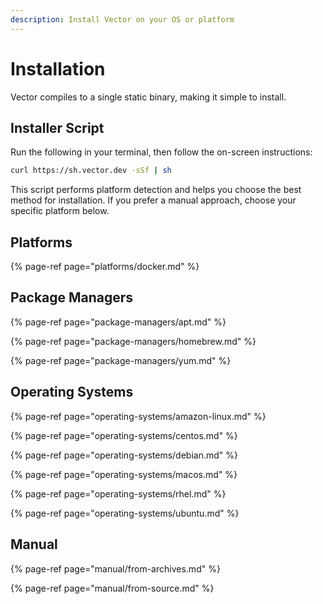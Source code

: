 ```yaml
---
description: Install Vector on your OS or platform
---
```


# Installation

Vector compiles to a single static binary, making it simple to install.

## Installer Script

Run the following in your terminal, then follow the on-screen
instructions:

```bash
curl https://sh.vector.dev -sSf | sh
```

This script performs platform detection and helps you choose the best
method for installation. If you prefer a manual approach, choose your
specific platform below.

## Platforms

{% page-ref page="platforms/docker.md" %}

## Package Managers

{% page-ref page="package-managers/apt.md" %}

{% page-ref page="package-managers/homebrew.md" %}

{% page-ref page="package-managers/yum.md" %}

## Operating Systems

{% page-ref page="operating-systems/amazon-linux.md" %}

{% page-ref page="operating-systems/centos.md" %}

{% page-ref page="operating-systems/debian.md" %}

{% page-ref page="operating-systems/macos.md" %}

{% page-ref page="operating-systems/rhel.md" %}

{% page-ref page="operating-systems/ubuntu.md" %}

## Manual

{% page-ref page="manual/from-archives.md" %}

{% page-ref page="manual/from-source.md" %}



